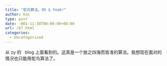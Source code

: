 ```yaml
---
title: "鸵鸟算法。Oh & Yeah!"
author: kxn
type: post
date: -001-11-30T00:00:00+00:00
url: /67.html
categories:
  - Uncategorized
---
```


从 zy 的   blog 上面看到的。这真是一个放之四海而皆准的算法。我想现在面对的情况也只能用鸵鸟算法了。
